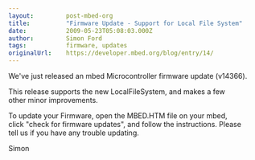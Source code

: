```yaml
---
layout:         post-mbed-org
title:          "Firmware Update - Support for Local File System"
date:           2009-05-23T05:08:03.000Z
author:         Simon Ford
tags:           firmware, updates
originalUrl:    https://developer.mbed.org/blog/entry/14/
---
```


<p>
  We've just released an mbed Microcontroller firmware update
  (v14366).
</p>
<p>
  This release supports the new LocalFileSystem, and makes a few
  other&nbsp;minor improvements.
</p>
<p>
  To update your Firmware, open the MBED.HTM file on your mbed,
  click&nbsp;"check for firmware updates", and follow the
  instructions. Please tell&nbsp;us if you have any trouble
  updating.
</p>
<p>
  Simon
</p>


